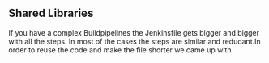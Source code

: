 ## Shared Libraries

If you have a complex Buildpipelines the Jenkinsfile gets bigger and bigger with all the steps. In most of the cases the steps are similar and redudant.In order to reuse the code and make the file shorter we came up with 

